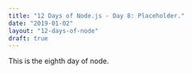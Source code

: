 ```yaml
---
title: "12 Days of Node.js - Day 8: Placeholder."
date: "2019-01-02"
layout: "12-days-of-node"
draft: true
---
```


This is the eighth day of node.
